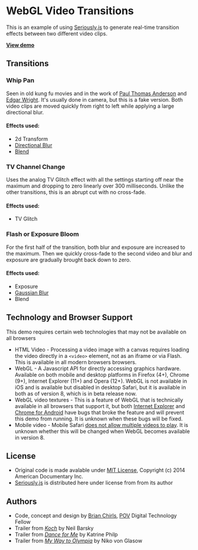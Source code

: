 # WebGL Video Transitions

This is an example of using [Seriously.js](http://github.com/brianchirls/Seriously.js) to generate real-time transition effects between two different video clips.

**[View demo](http://povdocs.github.io/video-transitions/)**

## Transitions

### Whip Pan

Seen in old kung fu movies and in the work of [Paul Thomas Anderson](https://www.youtube.com/watch?v=ihp4T6PLlXE) and [Edgar Wright](https://www.youtube.com/watch?v=MeJzHSxRq40). It's usually done in camera, but this is a fake version. Both video clips are moved quickly from right to left while applying a large directional blur.

#### Effects used:
- 2d Transform
- [Directional Blur](http://brianchirls.github.io/Seriously.js/examples/blur/directionblur.html)
- [Blend](http://brianchirls.github.io/Seriously.js/examples/blend/)

### TV Channel Change

Uses the analog TV Glitch effect with all the settings starting off near the maximum and dropping to zero linearly over 300 milliseconds. Unlike the other transitions, this is an abrupt cut with no cross-fade.

#### Effects used:
- TV Glitch

### Flash or Exposure Bloom

For the first half of the transition, both blur and exposure are increased to the maximum. Then we quickly cross-fade to the second video and blur and exposure are gradually brought back down to zero.

#### Effects used:
- Exposure
- [Gaussian Blur](http://brianchirls.github.io/Seriously.js/examples/blur/blur.html)
- Blend

## Technology and Browser Support
This demo requires certain web technologies that may not be available on all browsers

- HTML Video - Processing a video image with a canvas requires loading the video directly in a `<video>` element, not as an iframe or via Flash. This is available in all modern browsers browsers.
- WebGL - A Javascript API for directly accessing graphics hardware. Available on both mobile and desktop platforms in Firefox (4+), Chrome (9+), Internet Explorer (11+) and Opera (12+). WebGL is not available in iOS and is available but disabled in desktop Safari, but it is available in both as of version 8, which is in beta release now.
- WebGL video textures - This is a feature of WebGL that is technically available in all browsers that support it, but both [Internet Explorer](https://connect.microsoft.com/IE/feedback/details/927217/webgl-video-texture-support-is-broken-possible-regression) and [Chrome for Android](https://code.google.com/p/chromium/issues/detail?id=358198) have bugs that broke the feature and will prevent this demo from running. It is unknown when these bugs will be fixed.
- Mobile video - Mobile Safari [does not allow multiple videos to play](https://developer.apple.com/library/safari/documentation/AudioVideo/Conceptual/Using_HTML5_Audio_Video/Device-SpecificConsiderations/Device-SpecificConsiderations.html#//apple_ref/doc/uid/TP40009523-CH5-SW10). It is unknown whether this will be changed when WebGL becomes available in version 8.


## License
- Original code is made avalable under [MIT License](http://www.opensource.org/licenses/mit-license.php), Copyright (c) 2014 American Documentary Inc.
- [Seriously.js](https://github.com/brianchirls/Seriously.js/#license) is distributed here under license from from its author

## Authors
- Code, concept and design by [Brian Chirls](https://github.com/brianchirls), [POV](http://www.pbs.org/pov/) Digital Technology Fellow
- Trailer from <em>[Koch](http://www.pbs.org/pov/koch/)</em> by Neil Barsky
- Trailer from <em>[Dance for Me](http://www.pbs.org/pov/danceforme/)</em> by Katrine Philp
- Trailer from <em>[My Way to Olympia](http://www.pbs.org/pov/olympia/)</em> by Niko von Glasow
